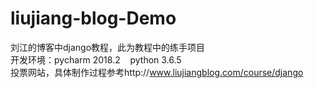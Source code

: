 # liujiang-blog-Demo
刘江的博客中django教程，此为教程中的练手项目<br/>
开发环境：pycharm 2018.2&nbsp;&nbsp;&nbsp;&nbsp;python 3.6.5<br/>
投票网站，具体制作过程参考http://www.liujiangblog.com/course/django<br/>
